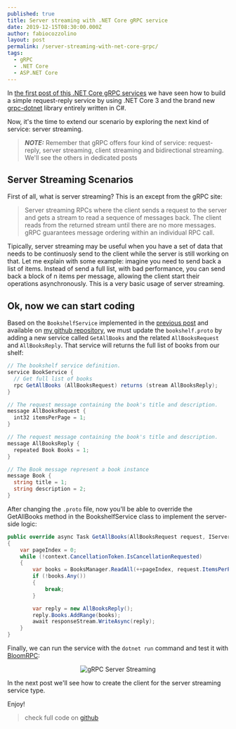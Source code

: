 ```yaml
---
published: true
title: Server streaming with .NET Core gRPC service
date: 2019-12-15T08:30:00.000Z
author: fabiocozzolino
layout: post
permalink: /server-streaming-with-net-core-grpc/
tags:
  - gRPC
  - .NET Core
  - ASP.NET Core
---
```

In [the first post of this .NET Core gRPC services](/request-reply-with-grpc-net) we have seen how to build a simple request-reply service by using .NET Core 3 and the brand new [grpc-dotnet](https://github.com/grpc/grpc-dotnet) library entirely written in C#.

Now, it's the time to extend our scenario by exploring the next kind of service: server streaming. 

> **_NOTE:_** Remember that gRPC offers four kind of service: request-reply, server streaming, client streaming and bidirectional streaming. We'll see the others in dedicated posts

## Server Streaming Scenarios
First of all, what is server streaming? This is an except from the gRPC site: 
> Server streaming RPCs where the client sends a request to the server and gets a stream to read a sequence of messages back. The client reads from the returned stream until there are no more messages. gRPC guarantees message ordering within an individual RPC call.

Tipically, server streaming may be useful when you have a set of data that needs to be continuosly send to the client while the server is still working on that. Let me explain with some example: imagine you need to send back a list of items. Instead of send a full list, with bad performance, you can send back a block of n items per message, allowing the client start their operations asynchronously. This is a very basic usage of server streaming.

## Ok, now we can start coding
Based on the `BookshelfService` implemented in the [previous post](/request-reply-with-grpc-net) and available on [my github repository](https://github.com/fabiocozzolino/samples/tree/master/BookshelfService), we must update the `bookshelf.proto` by adding a new service called `GetAllBooks` and the related `AllBooksRequest` and `AllBooksReply`. That service will returns the full list of books from our shelf:
``` csharp
// The bookshelf service definition.
service BookService {
  // Get full list of books
  rpc GetAllBooks (AllBooksRequest) returns (stream AllBooksReply);
}

// The request message containing the book's title and description.
message AllBooksRequest {
  int32 itemsPerPage = 1;
}

// The request message containing the book's title and description.
message AllBooksReply {
  repeated Book Books = 1;
}

// The Book message represent a book instance
message Book {
  string title = 1;
  string description = 2;
}
```

After changing the `.proto` file, now you'll be able to override the GetAllBooks method in the BookshelfService class to implement the server-side logic:
``` csharp
public override async Task GetAllBooks(AllBooksRequest request, IServerStreamWriter<AllBooksReply> responseStream, ServerCallContext context)
{
    var pageIndex = 0;
    while (!context.CancellationToken.IsCancellationRequested)
    {
        var books = BooksManager.ReadAll(++pageIndex, request.ItemsPerPage);
        if (!books.Any())
        {
            break;
        }

        var reply = new AllBooksReply();
        reply.Books.AddRange(books);
        await responseStream.WriteAsync(reply);
    }
}
```

Finally, we can run the service with the `dotnet run` command and test it with [BloomRPC](/test-your-net-grpc-service/):
<p align="center">
  <img src="/assets/video/grpc-server-streaming-test.png" alt="gRPC Server Streaming">
</p>

In the next post we'll see how to create the client for the server streaming service type.

Enjoy!

> check full code on [github](https://github.com/fabiocozzolino/samples/tree/master/BookshelfService)